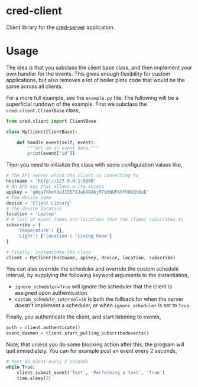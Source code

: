 cred-client
=====
Client library for the [cred-server](https://github.com/Tehnix/cred-server "cred-server repository") application.


Usage
=====
The idea is that you subclass the client base class, and then implement your own
handler for the events. This gives enough flexibility for custom applications,
but also removes a lot of boiler plate code that would be the same across all
clients.

For a more full example, see the `example.py` file. The following will be a
superficial rundown of the example. First we subclass the
`cred.client.ClientBase` class,


```python
from cred.client import ClientBase

class MyClient(ClientBase):

    def handle_event(self, event):
        """Act on an event here."""
        print(event['id'])
```

Then you need to initialize the class with some configuration values like,

```python
# The API server which the client is connecting to
hostname = 'http://127.0.0.1:5000'
# An API key that allows write access
apikey = 'qWqa7nhoYdeJIX5FIJwb4Q4bjM79hNUF6GFh8kQt6uE'
# The device name
device = 'Client Library'
# The device location
location = 'Laptop'
# A list of event names and locations that the client subscribes to
subscribe = {
    'Temperature': {},
    'Light': {'location': 'Living Room'}
}

# Finally, instantiate the class
client = MyClient(hostname, apikey, device, location, subscribe)
```

You can also override the scheduler and override the custom schedule interval,
by supplying the following keyword arguments to the instantiation,
* `ignore_scheduler=True` will ignore the scheduler that the client is assigned
upon authentication.
* `custom_schedule_interval=30` is both the fallback for when the server doesn't
implement a scheduler, or when `ignore_scheduler` is set to `True`.

Finally, you authenticate the client, and start listening to events,

```python
auth = client.authenticate()
event_daemon = client.start_pulling_subscribedevents()
```

Note, that unless you do some blocking action after this, the program will quit
immediately. You can for example post an event every 2 seconds,

```python
# Post an event every 2 seconds
while True:
    client.submit_event('Test', 'Performing a test', 'True')
    time.sleep(2)
```
